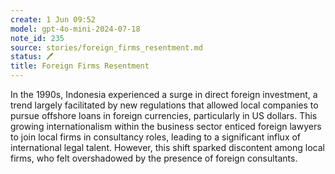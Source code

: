 ```yaml
---
create: 1 Jun 09:52
model: gpt-4o-mini-2024-07-18
note_id: 235
source: stories/foreign_firms_resentment.md
status: 🖊️
title: Foreign Firms Resentment
---
```


In the 1990s, Indonesia experienced a surge in direct foreign investment, a trend largely facilitated by new regulations that allowed local companies to pursue offshore loans in foreign currencies, particularly in US dollars. This growing internationalism within the business sector enticed foreign lawyers to join local firms in consultancy roles, leading to a significant influx of international legal talent. However, this shift sparked discontent among local firms, who felt overshadowed by the presence of foreign consultants. 